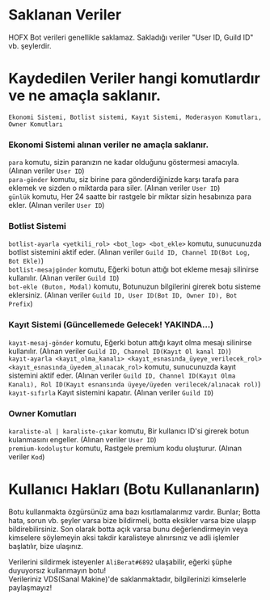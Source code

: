 # Saklanan Veriler

HOFX Bot verileri genellikle saklamaz. Sakladığı veriler "User ID, Guild ID" vb. şeylerdir. 

# Kaydedilen Veriler hangi komutlardır ve ne amaçla saklanır.
`Ekonomi Sistemi, Botlist sistemi, Kayıt Sistemi, Moderasyon Komutları, Owner Komutları`

### Ekonomi Sistemi alınan veriler ne amaçla saklanır.
`para` komutu, sizin paranızın ne kadar olduğunu göstermesi amacıyla. (Alınan veriler `User ID`)                                                                                                                                                                       
`para-gönder` komutu, siz birine para gönderdiğinizde karşı tarafa para eklemek ve sizden o miktarda para siler. (Alınan veriler `User ID`)                                                                                                                                                                       
`günlük` komutu, Her 24 saatte bir rastgele bir miktar sizin hesabınıza para ekler. (Alınan veriler `User ID`)


### Botlist Sistemi
`botlist-ayarla <yetkili_rol> <bot_log> <bot_ekle>` komutu, sunucunuzda botlist sistemini aktif eder. (Alınan veriler `Guild ID, Channel ID(Bot Log, Bot Ekle)`)                                                                                                                                                                               
`botlist-mesajgönder` komutu, Eğerki botun attığı bot ekleme mesajı silinirse kullanılır. (Alınan veriler `Guild ID`)                                                                                                                                                                                                                           
`bot-ekle (Buton, Modal)` komutu, Botunuzun bilgilerini girerek botu sisteme eklersiniz. (Alınan veriler `Guild ID, User ID(Bot ID, Owner ID), Bot Prefix`)

### Kayıt Sistemi (Güncellemede Gelecek! YAKINDA...)
`kayıt-mesaj-gönder` komutu, Eğerki botun attığı kayıt olma mesajı silinirse kullanılır. (Alınan veriler `Guild ID, Channel ID(Kayıt Ol kanal ID)`)                                                                                                                                                                                             
`kayıt-ayarla <kayıt_olma_kanalı> <kayıt_esnasında_üyeye_verilecek_rol> <kayıt_esnasında_üyedem_alınacak_rol>` komutu, sunucunuzda kayıt sistemini aktif eder. (Alınan veriler `Guild ID, Channel ID(Kayıt Olma Kanalı), Rol ID(Kayıt esnansında üyeye/üyeden verilecek/alınacak rol)`)                                                                                                                                                                                                                               
`kayıt-sıfırla` Kayıt sistemini kapatır. (Alınan veriler `Guild ID`)

### Owner Komutları
`karaliste-al | karaliste-çıkar` komutu, Bir kullanıcı ID'si girerek botun kulanmasını engeller. (Alınan veriler `User ID`)                                                                                                                                                                                                                     
`premium-kodoluştur` komutu, Rastgele premium kodu oluşturur. (Alınan veriler `Kod`)

# Kullanıcı Hakları (Botu Kullananların)
Botu kullanmakta özgürsünüz ama bazı kısıtlamalarımız vardır. Bunlar; Botta hata, sorun vb. şeyler varsa bize bildirmeli, botta eksikler varsa bize ulaşıp bildirebilirsiniz. Son olarak botta açık varsa bunu değerlendirmeyin veya kimselere söylemeyin aksi takdir karalisteye alınırsınız ve adli işlemler başlatılır, bize ulaşınız.


Verilerini sildirmek isteyenler `AliBerat#6892` ulaşabilir, eğerki şüphe duyuyorsız kullanmayın botu!                                                                                                                                                                                                                                           
Verileriniz VDS(Sanal Makine)'de saklanmaktadır, bilgilerinizi kimselerle paylaşmayız!
